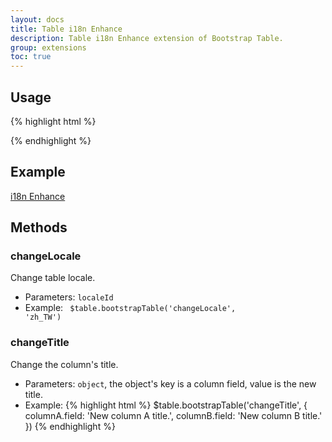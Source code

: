 ```yaml
---
layout: docs
title: Table i18n Enhance
description: Table i18n Enhance extension of Bootstrap Table.
group: extensions
toc: true
---
```


## Usage

{% highlight html %}
<script src="extensions/i18n-enhance/bootstrap-table-i18n-enhance.js"></script>
{% endhighlight %}

## Example

[i18n Enhance](https://examples.bootstrap-table.com/#extensions/i18n-enhance.html)

## Methods

### changeLocale

Change table locale.

* Parameters: `localeId`
* Example: <code> $table.bootstrapTable('changeLocale', 'zh_TW')</code>

### changeTitle

Change the column's title.

* Parameters: `object`, the object's key is a column field, value is the new title.
* Example:
{% highlight html %}
$table.bootstrapTable('changeTitle', {
  columnA.field: 'New column A title.',
  columnB.field: 'New column B title.'
})
{% endhighlight %}
